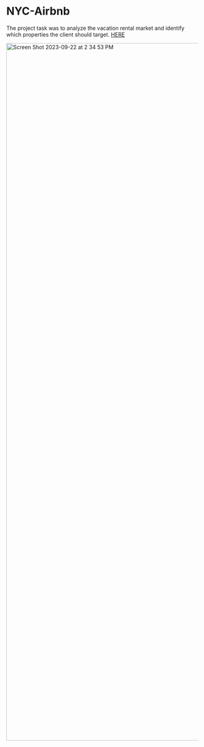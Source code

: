 # NYC-Airbnb
The project task was to analyze the vacation rental market and identify which properties the client should target. 
[HERE](https://docs.google.com/spreadsheets/d/1HzqWPGCgzFcit1o-qatRueYbX_TjLkGgUbHsXnz_sqA/edit?usp=sharing)


<img width="1833" alt="Screen Shot 2023-09-22 at 2 34 53 PM" src="https://github.com/jaycebrayboy/NYC-Airbnb/assets/141188945/7a928e0f-fd5c-466c-a7a4-231dcfc2fa91">
